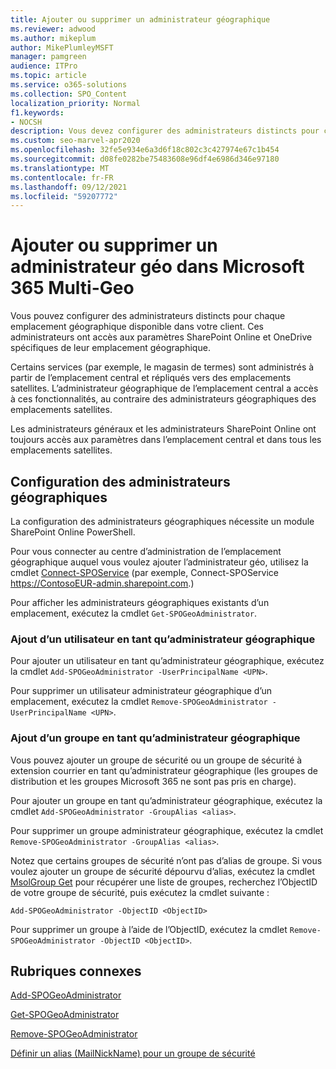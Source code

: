 ```yaml
---
title: Ajouter ou supprimer un administrateur géographique
ms.reviewer: adwood
ms.author: mikeplum
author: MikePlumleyMSFT
manager: pamgreen
audience: ITPro
ms.topic: article
ms.service: o365-solutions
ms.collection: SPO_Content
localization_priority: Normal
f1.keywords:
- NOCSH
description: Vous devez configurer des administrateurs distincts pour chaque emplacement géographique ? Découvrez comment ajouter ou supprimer un administrateur géo dans Microsoft 365 Multi-Geo.
ms.custom: seo-marvel-apr2020
ms.openlocfilehash: 32fe5e934e6a3d6f18c802c3c427974e67c1b454
ms.sourcegitcommit: d08fe0282be75483608e96df4e6986d346e97180
ms.translationtype: MT
ms.contentlocale: fr-FR
ms.lasthandoff: 09/12/2021
ms.locfileid: "59207772"
---
```

# <a name="add-or-remove-a-geo-administrator-in-microsoft-365-multi-geo"></a>Ajouter ou supprimer un administrateur géo dans Microsoft 365 Multi-Geo

Vous pouvez configurer des administrateurs distincts pour chaque emplacement géographique disponible dans votre client. Ces administrateurs ont accès aux paramètres SharePoint Online et OneDrive spécifiques de leur emplacement géographique.

Certains services (par exemple, le magasin de termes) sont administrés à partir de l’emplacement central et répliqués vers des emplacements satellites. L’administrateur géographique de l’emplacement central a accès à ces fonctionnalités, au contraire des administrateurs géographiques des emplacements satellites.

Les administrateurs généraux et les administrateurs SharePoint Online ont toujours accès aux paramètres dans l’emplacement central et dans tous les emplacements satellites.

## <a name="configuring-geo-administrators"></a>Configuration des administrateurs géographiques

La configuration des administrateurs géographiques nécessite un module SharePoint Online PowerShell.

Pour vous connecter au centre d’administration de l’emplacement géographique auquel vous voulez ajouter l’administrateur géo, utilisez la cmdlet [Connect-SPOService](/powershell/module/sharepoint-online/Connect-SPOService) (par exemple, Connect-SPOService https://ContosoEUR-admin.sharepoint.com.)

Pour afficher les administrateurs géographiques existants d’un emplacement, exécutez la cmdlet `Get-SPOGeoAdministrator`.

### <a name="adding-a-user-as-a-geo-admin"></a>Ajout d’un utilisateur en tant qu’administrateur géographique

Pour ajouter un utilisateur en tant qu’administrateur géographique, exécutez la cmdlet `Add-SPOGeoAdministrator -UserPrincipalName <UPN>`.

Pour supprimer un utilisateur administrateur géographique d’un emplacement, exécutez la cmdlet `Remove-SPOGeoAdministrator -UserPrincipalName <UPN>`.

### <a name="adding-a-group-as-a-geo-admin"></a>Ajout d’un groupe en tant qu’administrateur géographique

Vous pouvez ajouter un groupe de sécurité ou un groupe de sécurité à extension courrier en tant qu’administrateur géographique (les groupes de distribution et les groupes Microsoft 365 ne sont pas pris en charge).

Pour ajouter un groupe en tant qu’administrateur géographique, exécutez la cmdlet `Add-SPOGeoAdministrator -GroupAlias <alias>`.

Pour supprimer un groupe administrateur géographique, exécutez la cmdlet `Remove-SPOGeoAdministrator -GroupAlias <alias>`.

Notez que certains groupes de sécurité n’ont pas d’alias de groupe. Si vous voulez ajouter un groupe de sécurité dépourvu d’alias, exécutez la cmdlet [MsolGroup Get](/powershell/module/msonline/get-msolgroup) pour récupérer une liste de groupes, recherchez l’ObjectID de votre groupe de sécurité, puis exécutez la cmdlet suivante :

`Add-SPOGeoAdministrator -ObjectID <ObjectID>`

Pour supprimer un groupe à l’aide de l’ObjectID, exécutez la cmdlet `Remove-SPOGeoAdministrator -ObjectID <ObjectID>`.

## <a name="related-topics"></a>Rubriques connexes

[Add-SPOGeoAdministrator](/powershell/module/sharepoint-online/add-spogeoadministrator)

[Get-SPOGeoAdministrator](/powershell/module/sharepoint-online/get-spogeoadministrator)

[Remove-SPOGeoAdministrator](/powershell/module/sharepoint-online/remove-spogeoadministrator)

[Définir un alias (MailNickName) pour un groupe de sécurité](/powershell/module/azuread/set-azureadgroup)
